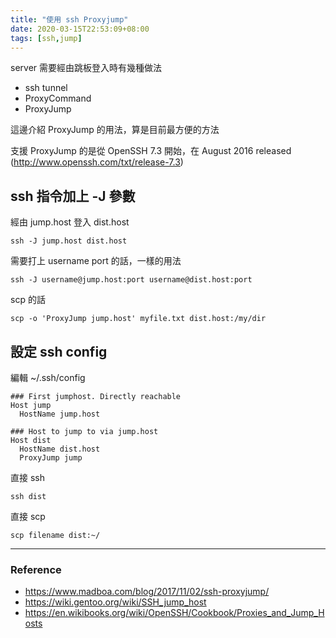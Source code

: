 ```yaml
---
title: "使用 ssh Proxyjump"
date: 2020-03-15T22:53:09+08:00
tags: [ssh,jump]
---
```


server 需要經由跳板登入時有幾種做法

- ssh tunnel
- ProxyCommand
- ProxyJump

這邊介紹 ProxyJump 的用法，算是目前最方便的方法

支援 ProxyJump 的是從 OpenSSH 7.3 開始，在 August 2016 released (http://www.openssh.com/txt/release-7.3)

## ssh 指令加上 -J 參數

經由 jump.host 登入 dist.host
```
ssh -J jump.host dist.host
```

需要打上 username port 的話，一樣的用法
```
ssh -J username@jump.host:port username@dist.host:port
```

scp 的話
```
scp -o 'ProxyJump jump.host' myfile.txt dist.host:/my/dir
```

## 設定 ssh config

編輯 ~/.ssh/config

```
### First jumphost. Directly reachable
Host jump
  HostName jump.host

### Host to jump to via jump.host
Host dist
  HostName dist.host
  ProxyJump jump
```

直接 ssh

```
ssh dist
```

直接 scp

```
scp filename dist:~/
```


---

### Reference

- https://www.madboa.com/blog/2017/11/02/ssh-proxyjump/
- https://wiki.gentoo.org/wiki/SSH_jump_host
- https://en.wikibooks.org/wiki/OpenSSH/Cookbook/Proxies_and_Jump_Hosts


